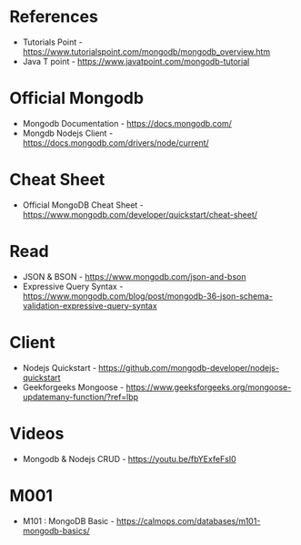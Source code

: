 # References
- Tutorials Point - https://www.tutorialspoint.com/mongodb/mongodb_overview.htm
- Java T point - https://www.javatpoint.com/mongodb-tutorial

# Official Mongodb
- Mongodb Documentation - https://docs.mongodb.com/
- Mongdb Nodejs Client - https://docs.mongodb.com/drivers/node/current/

# Cheat Sheet
- Official MongoDB Cheat Sheet - https://www.mongodb.com/developer/quickstart/cheat-sheet/

# Read 
- JSON & BSON - https://www.mongodb.com/json-and-bson
- Expressive Query Syntax - https://www.mongodb.com/blog/post/mongodb-36-json-schema-validation-expressive-query-syntax

# Client
- Nodejs Quickstart - https://github.com/mongodb-developer/nodejs-quickstart
- Geekforgeeks Mongoose - https://www.geeksforgeeks.org/mongoose-updatemany-function/?ref=lbp

# Videos
- Mongodb & Nodejs CRUD - https://youtu.be/fbYExfeFsI0

# M001
- M101 : MongoDB Basic - https://calmops.com/databases/m101-mongodb-basics/
